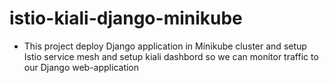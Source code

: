 # istio-kiali-django-minikube
- This project deploy Django application in Minikube cluster and setup Istio service mesh and setup kiali dashbord so we can monitor traffic to our Django web-application 
